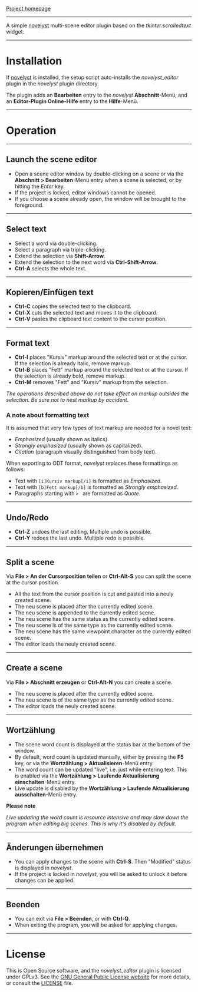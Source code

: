 [Project homepage](https://peter88213.github.io/novelyst_editor)

--- 

A simple [novelyst](https://peter88213.github.io/novelyst/) multi-scene editor plugin based on the *tkinter.scrolledtext* widget.

---

# Installation

If [novelyst](https://peter88213.github.io/novelyst/) is installed, the setup script auto-installs the *novelyst_editor* plugin in the *novelyst* plugin directory.

The plugin adds an **Bearbeiten** entry to the *novelyst* **Abschnitt**-Menü, and an **Editor-Plugin Online-Hilfe** entry to the **Hilfe**-Menü.  

---

# Operation

---

## Launch the scene editor

- Open a scene editor window by double-clicking on a scene or via the **Abschnitt > Bearbeiten**-Menü entry when a scene is selected, or by hitting the *Enter* key.
- If the project is locked, editor windows cannot be opened.
- If you choose a scene already open, the window will be brought to the foreground.

---

## Select text

- Select a word via double-clicking.
- Select a paragraph via triple-clicking.
- Extend the selection via **Shift-Arrow**.
- Extend the selection to the next word via **Ctrl-Shift-Arrow**.
- **Ctrl-A** selects the whole text.

---

## Kopieren/Einfügen text

- **Ctrl-C** copies the selected text to the clipboard.
- **Ctrl-X** cuts the selected text and moves it to the clipboard.
- **Ctrl-V** pastes the clipboard text content to the cursor position.

---

## Format text

- **Ctrl-I** places "Kursiv" markup around the selected text or at the cursor. If the selection is already italic, remove markup.
- **Ctrl-B** places "Fett" markup around the selected text or at the cursor. If the selection is already bold, remove markup.
- **Ctrl-M** removes "Fett" and "Kursiv" markup from the selection.

*The operations described above do not take effect on markup outsides the selection. Be sure not to nest markup by accident.*


### A note about formatting text

It is assumed that very few types of text markup are needed for a novel text:

- *Emphasized* (usually shown as italics).
- *Strongly emphasized* (usually shown as capitalized).
- *Citation* (paragraph visually distinguished from body text).

When exporting to ODT format, *novelyst* replaces these formattings as follows: 

- Text with `[i]Kursiv markup[/i]` is formatted as *Emphasized*.
- Text with `[b]Fett markup[/b]` is formatted as *Strongly emphasized*. 
- Paragraphs starting with `> ` are formatted as *Quote*.

---

## Undo/Redo

- **Ctrl-Z** undoes the last editing. Multiple undo is possible.
- **Ctrl-Y** redoes the last undo. Multiple redo is possible.

---

## Split a scene

Via **File > An der Cursorposition teilen** or **Ctrl-Alt-S** you can split the scene at the cursor position. 

- All the text from the cursor position is cut and pasted into a neuly created scene. 
- The neu scene is placed after the currently edited scene.
- The neu scene is appended to the currently edited scene.
- The neu scene has the same status as the currently edited scene.  
- The neu scene is of the same type as the currently edited scene.  
- The neu scene has the same viewpoint character as the currently edited scene.  
- The editor loads the neuly created scene.

---

## Create a scene

Via **File > Abschnitt erzeugen** or **Ctrl-Alt-N** you can create a scene. 

- The neu scene is placed after the currently edited scene.
- The neu scene is of the same type as the currently edited scene.  
- The editor loads the neuly created scene.

---

## Wortzählung

- The scene word count is displayed at the status bar at the bottom of the window.
- By default, word count is updated manually, either by pressing the **F5** key, or via the **Wortzählung > Aktualisieren**-Menü entry.
- The word count can be updated "live", i.e. just while entering text. This is enabled via the **Wortzählung > Laufende Aktualisierung einschalten**-Menü entry. 
- Live update is disabled by the **Wortzählung > Laufende Aktualisierung ausschalten**-Menü entry. 

**Please note**

*Live updating the word count is resource intensive and may slow down the program when editing big scenes. This is why it's disabled by default.*

---

## Änderungen übernehmen

- You can apply changes to the scene with **Ctrl-S**. Then "Modified" status is displayed in *novelyst*.
- If the project is locked in *novelyst*, you will be asked to unlock it before changes can be applied.

---

## Beenden 

- You can exit via **File > Beenden**, or with **Ctrl-Q**.
- When exiting the program, you will be asked for applying changes.

---

# License

This is Open Source software, and the *novelyst_editor* plugin is licensed under GPLv3. See the
[GNU General Public License website](https://www.gnu.org/licenses/gpl-3.0.en.html) for more
details, or consult the [LICENSE](https://github.com/peter88213/novelyst_editor/blob/main/LICENSE) file.

